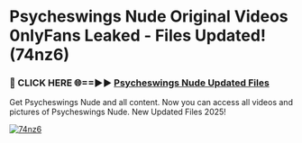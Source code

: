# Psycheswings Nude Original Videos 0nlyFans Leaked - Files Updated! (74nz6)

<h3>🔴 CLICK HERE 🌐==►► <a href="https://tinyurl.com/yrmya6cz" rel="nofollow">Psycheswings Nude Updated Files</a></h3>

Get Psycheswings Nude and all content. Now you can access all videos and pictures of Psycheswings Nude. New Updated Files 2025!

[![74nz6](https://i.imgur.com/FMdXYCs.gif)](https://tinyurl.com/yrmya6cz)
